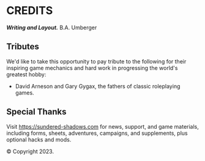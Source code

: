# CREDITS

***Writing and Layout.*** B.A. Umberger

<!--add copy here-->

## Tributes

We'd like to take this opportunity to pay tribute to the following for their inspiring game mechanics and hard work in progressing the world's greatest hobby:

* David Arneson and Gary Gygax, the fathers of classic roleplaying games.

<!--add copy here-->

## Special Thanks

<!--add copy here-->

Visit https://sundered-shadows.com for news, support, and game materials, including forms, sheets, adventures, campaigns, and supplements, plus optional hacks and mods.

© Copyright 2023. <!--add copy here-->